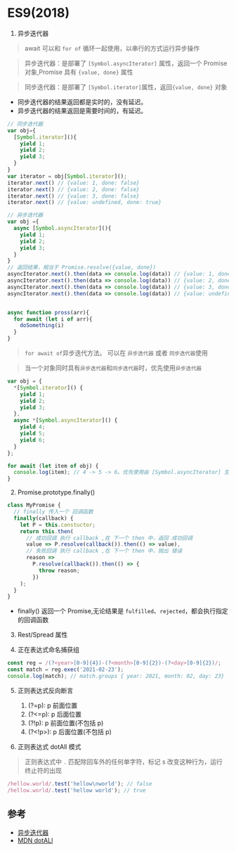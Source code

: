 # ES9(2018)

1. 异步迭代器

> await 可以和 `for of` 循环一起使用，以串行的方式运行异步操作

> 异步迭代器：是部署了 `[Symbol.asyncIterator]` 属性，返回一个 Promise 对象,Promise 具有 `{value, done}` 属性

> 同步迭代器：是部署了 `[Symbol.iterator]`属性，返回`{value, done}` 对象

- 同步迭代器的结果返回都是实时的，没有延迟。
- 异步迭代器的结果返回是需要时间的，有延迟。

```js
// 同步迭代器
var obj={
  [Symbol.iterator](){
    yield 1;
    yield 2;
    yield 3;
  }
}
var iterator = obj[Symbol.iterator]();
iterator.next() // {value: 1, done: false}
iterator.next() // {value: 2, done: false}
iterator.next() // {value: 3, done: false}
iterator.next() // {value: undefined, done: true}

// 异步迭代器
var obj ={
  async [Symbol.asyncIterator](){
    yield 1;
    yield 2;
    yield 3;
  }
}
// 返回结果，相当于 Promise.resolve({value, done})
asyncIterator.next().then(data => console.log(data)) // {value: 1, done: false}
asyncIterator.next().then(data => console.log(data)) // {value: 2, done: false}
asyncIterator.next().then(data => console.log(data)) // {value: 3, done: false}
asyncIterator.next().then(data => console.log(data)) // {value: undefined, done: true}


async function pross(arr){
  for await (let i of arr){
    doSomething(i)
  }
}
```

> `for await of`异步迭代方法。 可以在 `异步迭代器` 或者 `同步迭代器`使用

> 当一个对象同时具有`异步迭代器`和`同步迭代器`时，优先使用`异步迭代器`

```js
var obj = {
  *[Symbol.iterator]() {
    yield 1;
    yield 2;
    yield 3;
  },
  async *[Symbol.asyncIterator]() {
    yield 4;
    yield 5;
    yield 6;
  }
};

for await (let item of obj) {
  console.log(item); // 4 -> 5 -> 6。优先使用由 [Symbol.asyncIterator] 生成的异步迭代器
}
```

2. Promise.prototype.finally()

```js
class MyPromise {
  // finally 传入一个 回调函数
  finally(callback) {
    let P = this.constuctor;
    return this.then(
      // 成功回调 执行 callback ,在 下一个 then 中，返回 成功回调
      value => P.resolve(callback()).then(() => value),
      // 失败回调 执行 callback ,在 下一个 then 中，抛出 错误
      reason =>
        P.resolve(callback()).then(() => {
          throw reason;
        })
    );
  }
}
```

- finally() 返回一个 Promise,无论结果是 `fulfilled`、`rejected`，都会执行指定的回调函数

3. Rest/Spread 属性

4. 正在表达式命名捕获组

```js
const reg = /(?<year>[0-9]{4})-(?<month>[0-9]{2})-(?<day>[0-9]{2})/;
const match = reg.exec('2021-02-23');
console.log(match); // match.groups { year: 2021, month: 02, day: 23}
```

5. 正则表达式反向断言

   1. (?=p): p 前面位置
   2. (?<=p): p 后面位置
   3. (?!p): p 前面位置(不包括 p)
   4. (?<!p>): p 后面位置(不包括 p)

6. 正则表达式 dotAll 模式

> 正则表达式中 `.` 匹配除回车外的任何单字符，标记 s 改变这种行为，运行终止符的出现

```js
/hellow.world/.test('hellow\nworld'); // false
/hellow.world/.test('hellow world'); // true
```

## 参考

- [异步迭代器](https://juejin.cn/post/6844904051390283790)
- [MDN dotALl](https://developer.mozilla.org/zh-CN/docs/Web/JavaScript/Reference/Global_Objects/RegExp/dotAll)
